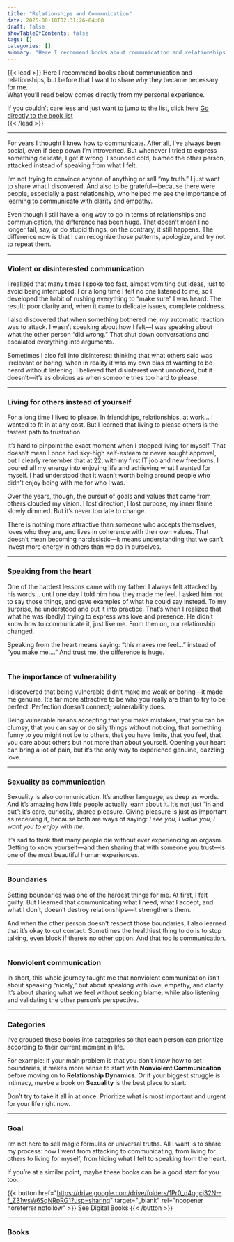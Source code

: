 ```yaml
---
title: "Relationships and Communication"
date: 2025-08-10T02:31:26-04:00
draft: false
showTableOfContents: false
tags: []
categories: []
summary: "Here I recommend books about communication and relationships, but before that I want to share why they became necessary for me."
---
```


{{< lead >}}
Here I recommend books about communication and relationships, but before that I want to share why they became necessary for me.  
What you’ll read below comes directly from my personal experience.

If you couldn’t care less and just want to jump to the list, click here [Go directly to the book list](#books)  
{{< /lead >}}

---

For years I thought I knew how to communicate. After all, I’ve always been social, even if deep down I’m introverted. But whenever I tried to express something delicate, I got it wrong: I sounded cold, blamed the other person, attacked instead of speaking from what I felt.  

I’m not trying to convince anyone of anything or sell “my truth.” I just want to share what I discovered. And also to be grateful—because there were people, especially a past relationship, who helped me see the importance of learning to communicate with clarity and empathy.  

Even though I still have a long way to go in terms of relationships and communication, the difference has been huge. That doesn’t mean I no longer fail, say, or do stupid things; on the contrary, it still happens. The difference now is that I can recognize those patterns, apologize, and try not to repeat them.  

---

### Violent or disinterested communication

I realized that many times I spoke too fast, almost vomiting out ideas, just to avoid being interrupted. For a long time I felt no one listened to me, so I developed the habit of rushing everything to “make sure” I was heard. The result: poor clarity and, when it came to delicate issues, complete coldness.  

I also discovered that when something bothered me, my automatic reaction was to attack. I wasn’t speaking about how I felt—I was speaking about what the other person “did wrong.” That shut down conversations and escalated everything into arguments.  

Sometimes I also fell into disinterest: thinking that what others said was irrelevant or boring, when in reality it was my own bias of wanting to be heard without listening. I believed that disinterest went unnoticed, but it doesn’t—it’s as obvious as when someone tries too hard to please.  

---

### Living for others instead of yourself

For a long time I lived to please. In friendships, relationships, at work… I wanted to fit in at any cost. But I learned that living to please others is the fastest path to frustration.  

It’s hard to pinpoint the exact moment when I stopped living for myself. That doesn’t mean I once had sky-high self-esteem or never sought approval, but I clearly remember that at 22, with my first IT job and new freedoms, I poured all my energy into enjoying life and achieving what I wanted for myself. I had understood that it wasn’t worth being around people who didn’t enjoy being with me for who I was.  

Over the years, though, the pursuit of goals and values that came from others clouded my vision. I lost direction, I lost purpose, my inner flame slowly dimmed. But it’s never too late to change.  

There is nothing more attractive than someone who accepts themselves, loves who they are, and lives in coherence with their own values. That doesn’t mean becoming narcissistic—it means understanding that we can’t invest more energy in others than we do in ourselves.  

---

### Speaking from the heart

One of the hardest lessons came with my father. I always felt attacked by his words… until one day I told him how they made me feel. I asked him not to say those things, and gave examples of what he could say instead. To my surprise, he understood and put it into practice. That’s when I realized that what he was (badly) trying to express was love and presence. He didn’t know how to communicate it, just like me. From then on, our relationship changed.  

Speaking from the heart means saying: “this makes me feel…” instead of “you make me….” And trust me, the difference is huge.  

---

### The importance of vulnerability

I discovered that being vulnerable didn’t make me weak or boring—it made me genuine. It’s far more attractive to be who you really are than to try to be perfect. Perfection doesn’t connect; vulnerability does.  

Being vulnerable means accepting that you make mistakes, that you can be clumsy, that you can say or do silly things without noticing, that something funny to you might not be to others, that you have limits, that you feel, that you care about others but not more than about yourself. Opening your heart can bring a lot of pain, but it’s the only way to experience genuine, dazzling love.  

---

### Sexuality as communication

Sexuality is also communication. It’s another language, as deep as words. And it’s amazing how little people actually learn about it. It’s not just “in and out”: it’s care, curiosity, shared pleasure. Giving pleasure is just as important as receiving it, because both are ways of saying: *I see you, I value you, I want you to enjoy with me*.  

It’s sad to think that many people die without ever experiencing an orgasm. Getting to know yourself—and then sharing that with someone you trust—is one of the most beautiful human experiences.  

---

### Boundaries

Setting boundaries was one of the hardest things for me. At first, I felt guilty. But I learned that communicating what I need, what I accept, and what I don’t, doesn’t destroy relationships—it strengthens them.  

And when the other person doesn’t respect those boundaries, I also learned that it’s okay to cut contact. Sometimes the healthiest thing to do is to stop talking, even block if there’s no other option. And that too is communication.  

---

### Nonviolent communication

In short, this whole journey taught me that nonviolent communication isn’t about speaking “nicely,” but about speaking with love, empathy, and clarity. It’s about sharing what we feel without seeking blame, while also listening and validating the other person’s perspective.  

---

### Categories

I’ve grouped these books into categories so that each person can prioritize according to their current moment in life.  

For example: if your main problem is that you don’t know how to set boundaries, it makes more sense to start with **Nonviolent Communication** before moving on to **Relationship Dynamics**. Or if your biggest struggle is intimacy, maybe a book on **Sexuality** is the best place to start.  

Don’t try to take it all in at once. Prioritize what is most important and urgent for your life right now.  

---

### Goal

I’m not here to sell magic formulas or universal truths. All I want is to share my process: how I went from attacking to communicating, from living for others to living for myself, from hiding what I felt to speaking from the heart.  

If you’re at a similar point, maybe these books can be a good start for you too.  

{{< button href="https://drive.google.com/drive/folders/1Pr0_d4qgcj32N--f_Z31wsW6SqNRpRG1?usp=sharing" target="_blank" rel="noopener noreferrer nofollow" >}}
See Digital Books
{{< /button >}}

---

### Books
